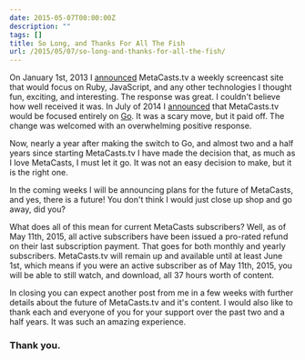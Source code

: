 ```yaml
---
date: 2015-05-07T00:00:00Z
description: ""
tags: []
title: So Long, and Thanks For All The Fish
url: /2015/05/07/so-long-and-thanks-for-all-the-fish/
---
```




On January 1st, 2013 I [announced](http://metabates.com/2013/01/01/announcing-metacaststv-screen-casts/) MetaCasts.tv a weekly screencast site that would focus on Ruby, JavaScript, and any other technologies I thought fun, exciting, and interesting. The response was great. I couldn't believe how well received it was. In July of 2014 I [announced](http://metabates.com/2014/07/08/metacasts-golang-future/)  that MetaCasts.tv would be focused entirely on [Go](http://golang.org). It was a scary move, but it paid off. The change was welcomed with an overwhelming positive response.

Now, nearly a year after making the switch to Go, and almost two and a half years since starting MetaCasts.tv I have made the decision that, as much as I love MetaCasts, I must let it go. It was not an easy decision to make, but it is the right one.

In the coming weeks I will be announcing plans for the future of MetaCasts, and yes, there is a future! You don't think I would just close up shop and go away, did you?

What does all of this mean for current MetaCasts subscribers? Well, as of May 11th, 2015, all active subscribers have been issued a pro-rated refund on their last subscription payment. That goes for both monthly and yearly subscribers. MetaCasts.tv will remain up and available until at least June 1st, which means if you were an active subscriber as of May 11th, 2015, you will be able to still watch, and download, all 37 hours worth of content.

In closing you can expect another post from me in a few weeks with further details about the future of MetaCasts.tv and it's content. I would also like to thank each and everyone of you for your support over the past two and a half years. It was such an amazing experience.

### Thank you.
